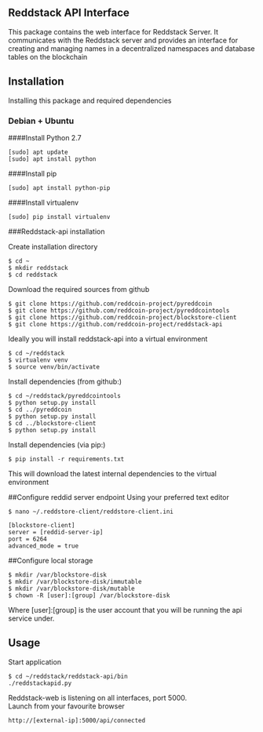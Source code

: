 ## Reddstack API Interface

This package contains the web interface for Reddstack Server. It communicates with the Reddstack server and provides an interface for creating and managing names in a decentralized namespaces and database tables on the blockchain

## Installation
Installing this package and required dependencies

### Debian + Ubuntu

####Install Python 2.7
```
[sudo] apt update
[sudo] apt install python
```

####Install pip
```
[sudo] apt install python-pip
```

####Install virtualenv
```
[sudo] pip install virtualenv
```

###Reddstack-api installation

Create installation directory
```
$ cd ~
$ mkdir reddstack
$ cd reddstack
```

Download the required sources from github

```
$ git clone https://github.com/reddcoin-project/pyreddcoin
$ git clone https://github.com/reddcoin-project/pyreddcointools
$ git clone https://github.com/reddcoin-project/blockstore-client
$ git clone https://github.com/reddcoin-project/reddstack-api
```

Ideally you will install reddstack-api into a virtual environment


```
$ cd ~/reddstack
$ virtualenv venv
$ source venv/bin/activate
```

Install dependencies (from github:)

```
$ cd ~/reddstack/pyreddcointools
$ python setup.py install
$ cd ../pyreddcoin
$ python setup.py install
$ cd ../blockstore-client
$ python setup.py install
```

Install dependencies (via pip:)

```
$ pip install -r requirements.txt
```

This will download the latest internal dependencies to the virtual environment

##Configure reddid server endpoint
Using your preferred text editor
```
$ nano ~/.reddstore-client/reddstore-client.ini
```

```
[blockstore-client]
server = [reddid-server-ip]
port = 6264
advanced_mode = true
```
##Configure local storage
```
$ mkdir /var/blockstore-disk
$ mkdir /var/blockstore-disk/immutable
$ mkdir /var/blockstore-disk/mutable
$ chown -R [user]:[group] /var/blockstore-disk
```
Where [user]:[group] is the user account that you will be running the api service under.

## Usage

Start application

```
$ cd ~/reddstack/reddstack-api/bin
./reddstackapid.py
```

Reddstack-web is listening on all interfaces, port 5000.  
Launch from your favourite browser

```
http://[external-ip]:5000/api/connected
```

